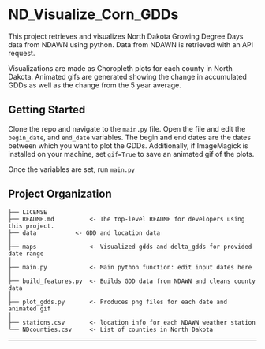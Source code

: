 ND_Visualize_Corn_GDDs
==============================

This project retrieves and visualizes North Dakota Growing Degree Days data from NDAWN using python. 
Data from NDAWN is retrieved with an API request.

Visualizations are made as Choropleth plots for each county in North Dakota.
Animated gifs are generated showing the change in accumulated GDDs as well as the change from the 5 year average.

Getting Started
--------------------------

Clone the repo and navigate to the `main.py` file. Open the
file and edit the
`begin_date`, and
`end_date`
variables. The begin and end dates are the dates between which you want to
plot the GDDs.
Additionally, if ImageMagick is installed on your machine, set
`gif=True` to save an animated gif of the plots.

Once the variables are set, run `main.py`


Project Organization
------------

    ├── LICENSE
    ├── README.md          <- The top-level README for developers using this project.
    ├── data		   <- GDD and location data 
    │
    ├── maps         	   <- Visualized gdds and delta_gdds for provided date range
    │
    ├── main.py            <- Main python function: edit input dates here 
    │
    ├── build_features.py  <- Builds GDD data from NDAWN and cleans county data
    │     
    ├── plot_gdds.py   	   <- Produces png files for each date and animated gif
    │
    ├── stations.csv       <- location info for each NDAWN weather station
    └── NDcounties.csv     <- List of counties in North Dakota 


--------

